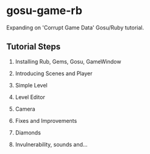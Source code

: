 # gosu-game-rb

Expanding on 'Corrupt Game Data' Gosu/Ruby tutorial.

## Tutorial Steps

1. Installing Rub, Gems, Gosu, GameWindow

2. Introducing Scenes and Player

3. Simple Level

4. Level Editor

5. Camera

6. Fixes and Improvements

7. Diamonds

8. Invulnerability, sounds and...
